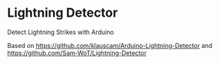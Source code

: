 # Lightning Detector
Detect Lightning Strikes with Arduino

Based on https://github.com/klauscam/Arduino-Lightning-Detector and https://github.com/Sam-WoT/Lightning-Detector